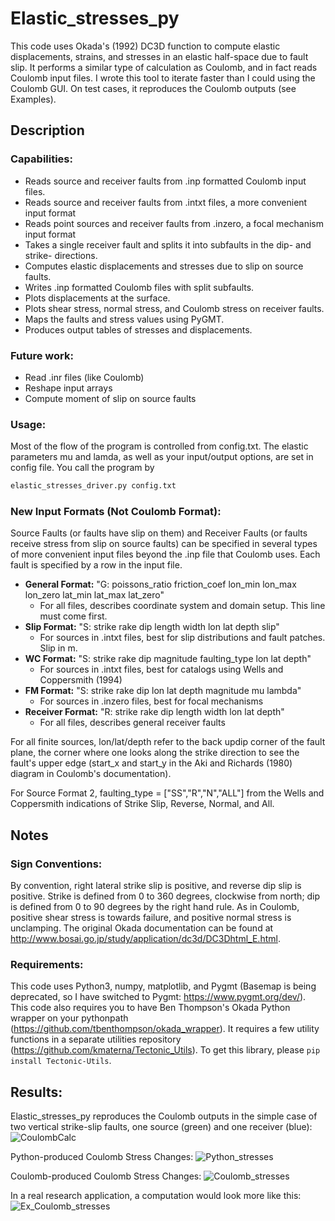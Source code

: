 # Elastic_stresses_py

This code uses Okada's (1992) DC3D function to compute elastic displacements, strains, and stresses in an elastic half-space due to fault slip. It performs a similar type of calculation as Coulomb, and in fact reads Coulomb input files. I wrote this tool to iterate faster than I could using the Coulomb GUI. On test cases, it reproduces the Coulomb outputs (see Examples). 

## Description

### Capabilities: 
* Reads source and receiver faults from .inp formatted Coulomb input files.
* Reads source and receiver faults from .intxt files, a more convenient input format
* Reads point sources and receiver faults from .inzero, a focal mechanism input format
* Takes a single receiver fault and splits it into subfaults in the dip- and strike- directions.
* Computes elastic displacements and stresses due to slip on source faults.
* Writes .inp formatted Coulomb files with split subfaults.
* Plots displacements at the surface.
* Plots shear stress, normal stress, and Coulomb stress on receiver faults.
* Maps the faults and stress values using PyGMT.
* Produces output tables of stresses and displacements.

### Future work: 
* Read .inr files (like Coulomb)
* Reshape input arrays 
* Compute moment of slip on source faults

### Usage: 
Most of the flow of the program is controlled from config.txt. The elastic parameters mu and lamda, as well as your input/output options, are set in config file. You call the program by 
```bash
elastic_stresses_driver.py config.txt
```

### New Input Formats (Not Coulomb Format): 
Source Faults (or faults have slip on them) and Receiver Faults (or faults receive stress from slip on source faults) can be specified in several types of more convenient input files beyond the .inp file that Coulomb uses. Each fault is specified by a row in the input file. 
* **General Format:** "G: poissons_ratio friction_coef lon_min lon_max lon_zero lat_min lat_max lat_zero"
	* For all files, describes coordinate system and domain setup. This line must come first. 
* **Slip Format:** "S: strike rake dip length width lon lat depth slip"
	* For sources in .intxt files, best for slip distributions and fault patches. Slip in m. 
* **WC Format:** "S: strike rake dip magnitude faulting_type lon lat depth"
	* For sources in .intxt files, best for catalogs using Wells and Coppersmith (1994)
* **FM Format:** "S: strike rake dip lon lat depth magnitude mu lambda"
	* For sources in .inzero files, best for focal mechanisms
* **Receiver Format:** "R: strike rake dip length width lon lat depth"
	* For all files, describes general receiver faults

For all finite sources, lon/lat/depth refer to the back updip corner of the fault plane, the corner where one looks along the strike direction to see the fault's upper edge (start_x and start_y in the Aki and Richards (1980) diagram in Coulomb's documentation). 

For Source Format 2, faulting_type = ["SS","R","N","ALL"] from the Wells and Coppersmith indications of Strike Slip, Reverse, Normal, and All. 

## Notes

### Sign Conventions: 
By convention, right lateral strike slip is positive, and reverse dip slip is positive. Strike is defined from 0 to 360 degrees, clockwise from north; dip is defined from 0 to 90 degrees by the right hand rule. As in Coulomb, positive shear stress is towards failure, and positive normal stress is unclamping. The original Okada documentation can be found at http://www.bosai.go.jp/study/application/dc3d/DC3Dhtml_E.html. 

### Requirements: 
This code uses Python3, numpy, matplotlib, and Pygmt (Basemap is being deprecated, so I have switched to Pygmt: https://www.pygmt.org/dev/). This code also requires you to have Ben Thompson's Okada Python wrapper on your pythonpath (https://github.com/tbenthompson/okada_wrapper). It requires a few utility functions in a separate utilities repository (https://github.com/kmaterna/Tectonic_Utils).  To get this library, please ```pip install Tectonic-Utils```. 


## Results: 

Elastic_stresses_py reproduces the Coulomb outputs in the simple case of two vertical strike-slip faults, one source (green) and one receiver (blue):
![CoulombCalc](https://github.com/kmaterna/Elastic_stresses_py/blob/master/examples/pngs/Python_Displacement_model.png)

Python-produced Coulomb Stress Changes:
![Python_stresses](https://github.com/kmaterna/Elastic_stresses_py/blob/master/examples/pngs/Python_test_case.png)

Coulomb-produced Coulomb Stress Changes:
![Coulomb_stresses](https://github.com/kmaterna/Elastic_stresses_py/blob/master/examples/pngs/Coulomb_test_case.png)


In a real research application, a computation would look more like this: 
![Ex_Coulomb_stresses](https://github.com/kmaterna/Elastic_stresses_py/blob/master/examples/pngs/Coulomb_map.png)
